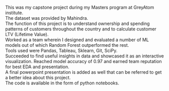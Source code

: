 This was my capstone project during my Masters program at GreyAtom institute. <br>
The dataset was provided by Mahindra. <br>
The function of this project is to understand ownership and spending patterns of customers throughout the country and to calculate customer LTV (Lifetime Value). <br>
Worked as a team wherein I designed and evaluated a number of ML models out of which Random Forest outperformed the rest. <br>
Tools used were Pandas, Tableau, Sklearn, Git, SciPy. <br>
Succeeded to find useful insights in data and showcased it as an interactive visualization. Reached model accuracy of 0.97 and earned team reputation for best EDA and presentation. <br>
A final powerpoint presentation is added as well that can be referred to get a better idea about this project. <br>
The code is available in the form of python notebooks.
